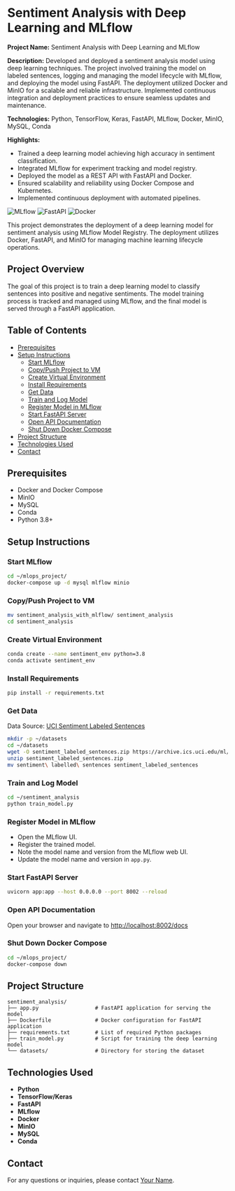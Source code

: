 
# Sentiment Analysis with Deep Learning and MLflow


**Project Name:** Sentiment Analysis with Deep Learning and MLflow

**Description:**
Developed and deployed a sentiment analysis model using deep learning techniques. The project involved training the model on labeled sentences, logging and managing the model lifecycle with MLflow, and deploying the model using FastAPI. The deployment utilized Docker and MinIO for a scalable and reliable infrastructure. Implemented continuous integration and deployment practices to ensure seamless updates and maintenance.

**Technologies:** Python, TensorFlow, Keras, FastAPI, MLflow, Docker, MinIO, MySQL, Conda

**Highlights:**
- Trained a deep learning model achieving high accuracy in sentiment classification.
- Integrated MLflow for experiment tracking and model registry.
- Deployed the model as a REST API with FastAPI and Docker.
- Ensured scalability and reliability using Docker Compose and Kubernetes.
- Implemented continuous deployment with automated pipelines.

![MLflow](https://img.shields.io/badge/MLflow-1.20.0-blue)
![FastAPI](https://img.shields.io/badge/FastAPI-0.68.1-green)
![Docker](https://img.shields.io/badge/Docker-20.10.7-blue)

This project demonstrates the deployment of a deep learning model for sentiment analysis using MLflow Model Registry. The deployment utilizes Docker, FastAPI, and MinIO for managing machine learning lifecycle operations.

## Project Overview

The goal of this project is to train a deep learning model to classify sentences into positive and negative sentiments. The model training process is tracked and managed using MLflow, and the final model is served through a FastAPI application.

## Table of Contents

- [Prerequisites](#prerequisites)
- [Setup Instructions](#setup-instructions)
  - [Start MLflow](#start-mlflow)
  - [Copy/Push Project to VM](#copypush-project-to-vm)
  - [Create Virtual Environment](#create-virtual-environment)
  - [Install Requirements](#install-requirements)
  - [Get Data](#get-data)
  - [Train and Log Model](#train-and-log-model)
  - [Register Model in MLflow](#register-model-in-mlflow)
  - [Start FastAPI Server](#start-fastapi-server)
  - [Open API Documentation](#open-api-documentation)
  - [Shut Down Docker Compose](#shut-down-docker-compose)
- [Project Structure](#project-structure)
- [Technologies Used](#technologies-used)
- [Contact](#contact)

## Prerequisites

- Docker and Docker Compose
- MinIO
- MySQL
- Conda
- Python 3.8+

## Setup Instructions

### Start MLflow

```sh
cd ~/mlops_project/
docker-compose up -d mysql mlflow minio
```

### Copy/Push Project to VM

```sh
mv sentiment_analysis_with_mlflow/ sentiment_analysis
cd sentiment_analysis
```

### Create Virtual Environment

```sh
conda create --name sentiment_env python=3.8
conda activate sentiment_env
```

### Install Requirements

```sh
pip install -r requirements.txt
```

### Get Data

Data Source: [UCI Sentiment Labeled Sentences](https://archive.ics.uci.edu/ml/machine-learning-databases/00331/)

```sh
mkdir -p ~/datasets
cd ~/datasets
wget -O sentiment_labeled_sentences.zip https://archive.ics.uci.edu/ml/machine-learning-databases/00331/sentiment%20labelled%20sentences.zip
unzip sentiment_labeled_sentences.zip
mv sentiment\ labelled\ sentences sentiment_labeled_sentences
```

### Train and Log Model

```sh
cd ~/sentiment_analysis
python train_model.py
```

### Register Model in MLflow

- Open the MLflow UI.
- Register the trained model.
- Note the model name and version from the MLflow web UI.
- Update the model name and version in `app.py`.

### Start FastAPI Server

```sh
uvicorn app:app --host 0.0.0.0 --port 8002 --reload
```

### Open API Documentation

Open your browser and navigate to [http://localhost:8002/docs](http://localhost:8002/docs)

### Shut Down Docker Compose

```sh
cd ~/mlops_project/
docker-compose down
```

## Project Structure

```plaintext
sentiment_analysis/
├── app.py                  # FastAPI application for serving the model
├── Dockerfile              # Docker configuration for FastAPI application
├── requirements.txt        # List of required Python packages
├── train_model.py          # Script for training the deep learning model
└── datasets/               # Directory for storing the dataset
```

## Technologies Used

- **Python**
- **TensorFlow/Keras**
- **FastAPI**
- **MLflow**
- **Docker**
- **MinIO**
- **MySQL**
- **Conda**

## Contact

For any questions or inquiries, please contact [Your Name](mailto:your.email@example.com).



